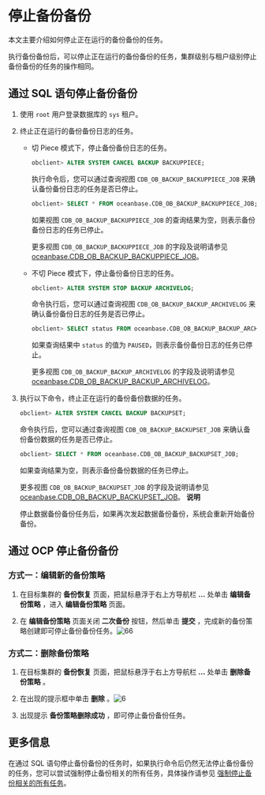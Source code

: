 停止备份备份 
===========================

本文主要介绍如何停止正在运行的备份备份的任务。

执行备份备份后，可以停止正在运行的备份备份的任务，集群级别与租户级别停止备份备份的任务的操作相同。

通过 SQL 语句停止备份备份 
------------------------------------

1. 使用 `root` 用户登录数据库的 `sys` 租户。

   

2. 终止正在运行的备份备份日志的任务。

   * 切 Piece 模式下，停止备份备份日志的任务。

     ```sql
     obclient> ALTER SYSTEM CANCEL BACKUP BACKUPPIECE;
     ```

     

     执行命令后，您可以通过查询视图 `CDB_OB_BACKUP_BACKUPPIECE_JOB` 来确认备份备份日志的任务是否已停止。

     ```sql
     obclient> SELECT * FROM oceanbase.CDB_OB_BACKUP_BACKUPPIECE_JOB;
     ```

     

     如果视图 `CDB_OB_BACKUP_BACKUPPIECE_JOB` 的查询结果为空，则表示备份备份日志的任务已停止。

     更多视图 `CDB_OB_BACKUP_BACKUPPIECE_JOB` 的字段及说明请参见 [oceanbase.CDB_OB_BACKUP_BACKUPPIECE_JOB](../../../13.system-reference/1.reference-mysql-mode/1.system-view-4/2.dictionary-view-5/77.oceanbase-cdb_ob_backup_backuppiece_job-2.md)。
     
   
   * 不切 Piece 模式下，停止备份备份日志的任务。

     ```sql
     obclient> ALTER SYSTEM STOP BACKUP ARCHIVELOG;
     ```

     

     命令执行后，您可以通过查询视图 `CDB_OB_BACKUP_BACKUP_ARCHIVELOG` 来确认备份备份日志的任务是否已停止。

     ```sql
     obclient> SELECT status FROM oceanbase.CDB_OB_BACKUP_BACKUP_ARCHIVELOG WHERE tenant_id=1;
     ```

     

     如果查询结果中 `status` 的值为 `PAUSED`，则表示备份备份日志的任务已停止。

     更多视图 `CDB_OB_BACKUP_BACKUP_ARCHIVELOG` 的字段及说明请参见 [oceanbase.CDB_OB_BACKUP_BACKUP_ARCHIVELOG](t2076145.md#topic-2076145)。
     
   

   

3. 执行以下命令，终止正在运行的备份备份数据的任务。

   ```sql
   obclient> ALTER SYSTEM CANCEL BACKUP BACKUPSET;
   ```

   

   命令执行后，您可以通过查询视图 `CDB_OB_BACKUP_BACKUPSET_JOB` 来确认备份备份数据的任务是否已停止。

   ```sql
   obclient> SELECT * FROM oceanbase.CDB_OB_BACKUP_BACKUPSET_JOB;
   ```

   

   如果查询结果为空，则表示备份备份数据的任务已停止。

   更多视图 `CDB_OB_BACKUP_BACKUPSET_JOB` 的字段及说明请参见 [oceanbase.CDB_OB_BACKUP_BACKUPSET_JOB](../../../13.system-reference/1.reference-mysql-mode/1.system-view-4/2.dictionary-view-5/81.oceanbase-cdb_ob_backup_backupset_job-2.md)。
   **说明**

   

   停止数据备份备份任务后，如果再次发起数据备份备份，系统会重新开始备份备份。
   




通过 OCP 停止备份备份 
----------------------------------

### 方式一：编辑新的备份策略 

1. 在目标集群的 **备份恢复** 页面，把鼠标悬浮于右上方导航栏 **...** 处单击 **编辑备份策略** ，进入 **编辑备份策略** 页面。

   

2. 在 **编辑备份策略** 页面关闭 **二次备份** 按钮，然后单击 **提交** ，完成新的备份策略创建即可停止备份备份任务。![66](https://help-static-aliyun-doc.aliyuncs.com/assets/img/zh-CN/1868358461/p378068.png)

   




### 方式二：删除备份策略 

1. 在目标集群的 **备份恢复** 页面，把鼠标悬浮于右上方导航栏 **...** 处单击 **删除备份策略** 。

   

2. 在出现的提示框中单击 **删除** 。![6](https://help-static-aliyun-doc.aliyuncs.com/assets/img/zh-CN/1868358461/p378079.png)

   

3. 出现提示 **备份策略删除成功** ，即可停止备份备份任务。

   




更多信息 
-------------------------

在通过 SQL 语句停止备份备份的任务时，如果执行命令后仍然无法停止备份备份的任务，您可以尝试强制停止备份相关的所有任务，具体操作请参见 [强制停止备份相关的所有任务](../6.routine-maintenance-1/2.force-stop-all-backup-related-tasks.md)。
